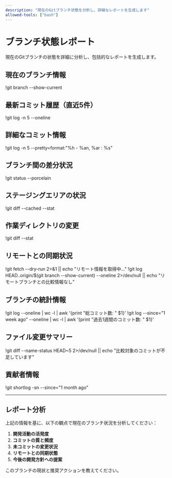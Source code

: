 ```yaml
---
description: "現在のGitブランチ状態を分析し、詳細なレポートを生成します"
allowed-tools: ["bash"]
---
```


# ブランチ状態レポート

現在のGitブランチの状態を詳細に分析し、包括的なレポートを生成します。

## 現在のブランチ情報

!git branch --show-current

## 最新コミット履歴（直近5件）

!git log -n 5 --oneline

## 詳細なコミット情報

!git log -n 5 --pretty=format:"%h - %an, %ar : %s"

## ブランチ間の差分状況

!git status --porcelain

## ステージングエリアの状況

!git diff --cached --stat

## 作業ディレクトリの変更

!git diff --stat

## リモートとの同期状況

!git fetch --dry-run 2>&1 || echo "リモート情報を取得中..."
!git log HEAD..origin/$(git branch --show-current) --oneline 2>/dev/null || echo "リモートブランチとの比較情報なし"

## ブランチの統計情報

!git log --oneline | wc -l | awk '{print "総コミット数: " $1}'
!git log --since="1 week ago" --oneline | wc -l | awk '{print "過去1週間のコミット数: " $1}'

## ファイル変更サマリー

!git diff --name-status HEAD~5 2>/dev/null || echo "比較対象のコミットが不足しています"

## 貢献者情報

!git shortlog -sn --since="1 month ago"

---

## レポート分析

上記の情報を基に、以下の観点で現在のブランチ状況を分析してください：

1. **開発活動の活発度**
2. **コミットの質と頻度**
3. **未コミットの変更状況**
4. **リモートとの同期状態**
5. **今後の開発方針への提案**

このブランチの現状と推奨アクションを教えてください。